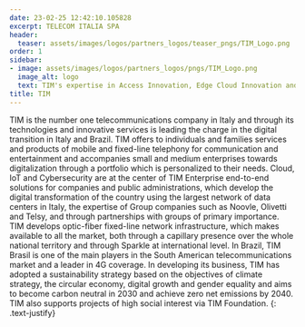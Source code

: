```yaml
---
date: 23-02-25 12:42:10.105828
excerpt: TELECOM ITALIA SPA
header:
  teaser: assets/images/logos/partners_logos/teaser_pngs/TIM_Logo.png
order: 1
sidebar:
- image: assets/images/logos/partners_logos/pngs/TIM_Logo.png
  image_alt: logo
  text: TIM's expertise in Access Innovation, Edge Cloud Innovation and Service Innovation will contribute to TrialsNet's activites by covering the responsibilities of project's Technical Management, WP4 leadership and Site Manager for the Turin site. TIM will also contribute to the design and deployment of TrialsNet's platform and network solutions for the Italian Cluster with the integration of its XR platforms and Cloud native 5G CN implementation. In the context of WP4, TIM will provide its support on the 5G network solution and transport aspects for the implementation of the use cases "Remote Proctoring" and "Smart Ambulance" in Pisa. In addition, TIM's commerical XR Platform and XR Streaming experimental solution will be deployed in the context of the use cases "Park in Metaverse" and "Extended XR Museum Experience" of WP5. Finally, TIM's will be involved in the trial management and dissemination activites of WP6.
title: TIM
---
```


TIM is the number one telecommunications company in Italy and through its technologies and innovative services is leading the charge in the digital transition in Italy and Brazil. TIM offers to individuals and families services and products of mobile and fixed-line telephony for communication and entertainment and accompanies small and medium enterprises towards digitalization through a portfolio which is personalized to their needs.
Cloud, IoT and Cybersecurity are at the center of TIM Enterprise end-to-end solutions for companies and public administrations, which develop the digital transformation of the country using the largest network of data centers in Italy, the expertise of Group companies such as Noovle, Olivetti and Telsy, and through partnerships with groups of primary importance. TIM develops optic-fiber fixed-line network infrastructure, which makes available to all the market, both through a capillary presence over the whole national territory and through Sparkle at international level. In Brazil, TIM Brasil is one of the main players in the South American telecommunications market and a leader in 4G coverage. In developing its business, TIM has adopted a sustainability strategy based on the objectives of climate strategy, the circular economy, digital growth and gender equality and aims to become carbon neutral in 2030 and achieve zero net emissions by 2040. TIM also supports projects of high social interest via TIM Foundation.
{: .text-justify}
